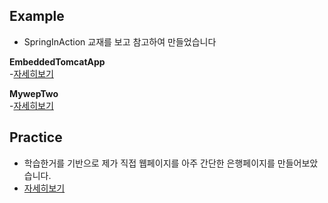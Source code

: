 ## Example   
- SpringInAction 교재를 보고 참고하여 만들었습니다   
   
**EmbeddedTomcatApp**   
-[자세히보기](./Example/EmbeddedTomcatApp/README.md)   

**MywepTwo**   
-[자세히보기](./Example/MywepTwo/README.md)   

## Practice    
- 학습한거를 기반으로 제가 직접 웹페이지를 아주 간단한 은행페이지를 만들어보았습니다.
- [자세히보기](./Practice/MywepOne/README.md)   